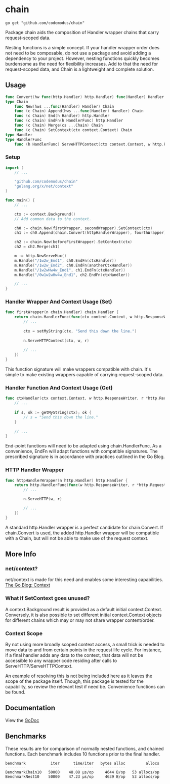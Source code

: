 # chain

    go get "github.com/codemodus/chain"

Package chain aids the composition of Handler wrapper chains that carry 
request-scoped data.

Nesting functions is a simple concept.  If your handler wrapper order does not 
need to be composable, do not use a package and avoid adding a dependency 
to your project.  However, nesting functions quickly becomes burdensome as the 
need for flexibility increases.  Add to that the need for request-scoped data, 
and Chain is a lightweight and complete solution.

## Usage

```go
func Convert(hw func(http.Handler) http.Handler) func(Handler) Handler
type Chain
    func New(hws ...func(Handler) Handler) Chain
    func (c Chain) Append(hws ...func(Handler) Handler) Chain
    func (c Chain) End(h Handler) http.Handler
    func (c Chain) EndFn(h HandlerFunc) http.Handler
    func (c Chain) Merge(cs ...Chain) Chain
    func (c Chain) SetContext(ctx context.Context) Chain
type Handler
type HandlerFunc
    func (h HandlerFunc) ServeHTTPContext(ctx context.Context, w http.ResponseWriter, r *http.Request)
```

### Setup

```go
import (
    // ...

    "github.com/codemodus/chain"
    "golang.org/x/net/context"
)

func main() {
    // ...

    ctx := context.Background()
    // Add common data to the context.

    ch0 := chain.New(firstWrapper, secondWrapper).SetContext(ctx)
    ch1 := ch0.Append(chain.Convert(httpHandlerWrapper), fourthWrapper)

    ch2 := chain.New(beforeFirstWrapper).SetContext(ctx)
    ch2 = ch2.Merge(ch1)

    m := http.NewServeMux()
    m.Handle("/1w2w_End1", ch0.EndFn(ctxHandler))
    m.Handle("/1w2w_End2", ch0.EndFn(anotherCtxHandler))
    m.Handle("/1w2wHw4w_End1", ch1.EndFn(ctxHandler))
    m.Handle("/0w1w2wHw4w_End1", ch2.EndFn(ctxHandler))

    // ...
}
```

### Handler Wrapper And Context Usage (Set)

```go
func firstWrapper(n chain.Handler) chain.Handler {
    return chain.HandlerFunc(func(ctx context.Context, w http.ResponseWriter, r *http.Request) {
        // ...
        
        ctx = setMyString(ctx, "Send this down the line.")
    	
        n.ServeHTTPContext(ctx, w, r)
    	
        // ...
    })
}
```
This function signature will make wrappers compatible with chain.  It's simple 
to make existing wrappers capable of carrying request-scoped data.

### Handler Function And Context Usage (Get)

```go
func ctxHandler(ctx context.Context, w http.ResponseWriter, r *http.Request) {
    // ...
    
    if s, ok := getMyString(ctx); ok {
        // s = "Send this down the line."
    }
    
    // ...
}
```
End-point functions will need to be adapted using chain.HandlerFunc.  As a 
convenience, EndFn will adapt functions with compatible signatures.  The 
prescribed signature is in accordance with practices outlined in the Go Blog.

### HTTP Handler Wrapper

```go
func httpHandlerWrapper(n http.Handler) http.Handler {
    return http.HandlerFunc(func(w http.ResponseWriter, r *http.Request) {
        // ...

        n.ServeHTTP(w, r)

        // ...
    })
}
```
A standard http.Handler wrapper is a perfect candidate for chain.Convert. If 
chain.Convert is used, the added http.Handler wrapper will be compatible with 
a Chain, but will not be able to make use of the request context.

## More Info 

### net/context?

net/context is made for this need and enables some interesting capabilities.
[The Go Blog: Context](https://blog.golang.org/context)

### What if SetContext goes unused?

A context.Background result is provided as a default initial context.Context.  
Conversely, it is also possible to set different initial context.Context 
objects for different chains which may or may not share wrapper content/order.

### Context Scope

By not using more broadly scoped context access, a small trick is needed to 
move data to and from certain points in the request life cycle.  For instance, 
if a final handler adds any data to the context, that data will not be 
accessible to any wrapper code residing after calls to 
ServeHTTP/ServeHTTPContext.

An example of resolving this is not being included here as it leaves the scope 
of the package itself. Though, this package is tested for the capability, so 
review the relevant test if need be.  Convenience functions can be found.

## Documentation

View the [GoDoc](http://godoc.org/github.com/codemodus/chain)

## Benchmarks

These results are for comparison of normally nested functions, and chained 
functions.  Each benchmark includes 10 functions prior to the final handler.

    benchmark           iter      time/iter   bytes alloc         allocs
    ---------           ----      ---------   -----------         ------
    BenchmarkChain10   50000    48.08 μs/op     4644 B/op   53 allocs/op
    BenchmarkNest10    50000    47.23 μs/op     4639 B/op   53 allocs/op
